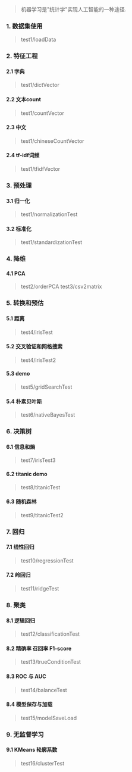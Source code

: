 > 机器学习是"统计学"实现人工智能的一种途径.

### 1. 数据集使用 
> test1/loadData

### 2. 特征工程
#### 2.1 字典
> test1/dictVector
#### 2.2 文本count
> test1/countVector
#### 2.3 中文
> test1/chineseCountVector
#### 2.4 tf-idf词频
> test1/tfidfVector

### 3. 预处理
#### 3.1 归一化
> test1/normalizationTest
#### 3.2 标准化
> test1/standardizationTest

### 4. 降维
#### 4.1 PCA
> test2/orderPCA
> test3/csv2matrix

### 5. 转换和预估
#### 5.1 距离
> test4/irisTest
#### 5.2 交叉验证和网格搜索
> test4/irisTest2
#### 5.3 demo
> test5/gridSearchTest
#### 5.4 朴素贝叶斯
> test6/nativeBayesTest

### 6. 决策树
#### 6.1 信息和熵
> test7/irisTest3
#### 6.2 titanic demo
> test8/titanicTest
#### 6.3 随机森林
> test9/titanicTest2

### 7. 回归
#### 7.1 线性回归
> test10/regressionTest
#### 7.2 岭回归
> test11/ridgeTest

### 8. 聚类
#### 8.1 逻辑回归
> test12/classificationTest
#### 8.2 精确率 召回率 F1-score
> test13/trueConditionTest
#### 8.3 ROC 与 AUC
> test14/balanceTest
#### 8.4 模型保存与加载
> test15/modelSaveLoad

### 9. 无监督学习
#### 9.1 KMeans 轮廓系数
> test16/clusterTest